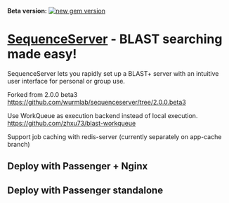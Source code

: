 **Beta version:** 
[![new gem version](https://img.shields.io/badge/version-2.0%20(beta)-yellowgreen.svg)](http://rubygems.org/gems/sequenceserver) 


# [SequenceServer](https://github.com/wurmlab/sequenceserver) - BLAST searching made easy!

SequenceServer lets you rapidly set up a BLAST+ server with an intuitive user interface for personal or group use.

Forked from 2.0.0 beta3
https://github.com/wurmlab/sequenceserver/tree/2.0.0.beta3

Use WorkQueue as execution backend instead of local execution.
https://github.com/zhxu73/blast-workqueue

Support job caching with redis-server (currently separately on app-cache branch)

## Deploy with Passenger + Nginx


## Deploy with Passenger standalone


